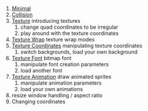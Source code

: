 1. [Minimal](MinimalExample)
1. [Collision](CollisionExample)
1. [Texture](TextureExample) introducing textures
    1. change quad coordinates to be irregular
    1. play around with the texture coordinates
1. [Texture Wrap](TextureWrapExample) texture wrap modes
1. [Texture Coordinates](TextureCoordExample) manipulating texture coordinates
    1. switch backgrounds, load your own background
1. [Texture Font](TextureFontExample) bitmap font
    1. manipulate font creation parameters
    1. load another font
1. [Texture Animation](TextureAnimExample) draw animated sprites
    1. manipulate animation parameters
    1. load your own animations
1. resize window handling / aspect ratio
1. Changing coordinates
